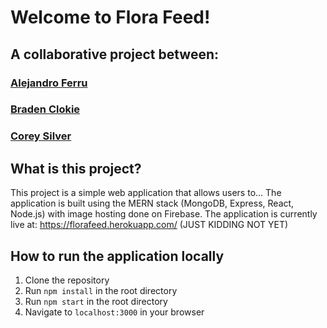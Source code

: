 # Welcome to Flora Feed!

## A collaborative project between:

### [Alejandro Ferru](https://github.com/JimHwkins/)

### [Braden Clokie](https://github.com/bclokie/)

### [Corey Silver](https://github.com/corey237/)  


## What is this project?

This project is a simple web application that allows users to... The application is built using the MERN stack (MongoDB, Express, React, Node.js) with image hosting done on Firebase. The application is currently live at: https://florafeed.herokuapp.com/ (JUST KIDDING NOT YET)

## How to run the application locally

1. Clone the repository
2. Run `npm install` in the root directory
3. Run `npm start` in the root directory
4. Navigate to `localhost:3000` in your browser